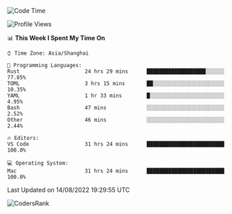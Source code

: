 <!--START_SECTION:waka-->
![Code Time](http://img.shields.io/badge/Code%20Time-1%2C621%20hrs%205%20mins-blue)

![Profile Views](http://img.shields.io/badge/Profile%20Views-51-blue)

📊 **This Week I Spent My Time On** 

```text
⌚︎ Time Zone: Asia/Shanghai

💬 Programming Languages: 
Rust                     24 hrs 29 mins      ███████████████████░░░░░░   77.85% 
TOML                     3 hrs 15 mins       ██░░░░░░░░░░░░░░░░░░░░░░░   10.35% 
YAML                     1 hr 33 mins        █░░░░░░░░░░░░░░░░░░░░░░░░   4.95% 
Bash                     47 mins             ░░░░░░░░░░░░░░░░░░░░░░░░░   2.52% 
Other                    46 mins             ░░░░░░░░░░░░░░░░░░░░░░░░░   2.44%

🔥 Editors: 
VS Code                  31 hrs 24 mins      █████████████████████████   100.0%

💻 Operating System: 
Mac                      31 hrs 24 mins      █████████████████████████   100.0%

```


 Last Updated on 14/08/2022 19:29:55 UTC
<!--END_SECTION:waka-->

![CodersRank](https://cr-skills-chart-widget.azurewebsites.net/api/api?username=BugenZhao&padding=16&tooltip=true&branding=false&sort-by-score=true&skills=Rust%2C%20Swift%2C%20C%2C%20TypeScript%2C%20Java%2C%20Go%2C%20Dart%2C%20C%2B%2B%2C%20Python%2C%20Assembly%2C%20Shell%2C%20Kotlin)
